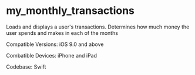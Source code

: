 # my_monthly_transactions
Loads and displays a user's transactions. 
Determines how much money the user spends and makes in each of the months

Compatible Versions:
iOS 9.0 and above

Combatible Devices:
iPhone and iPad

Codebase:
Swift
